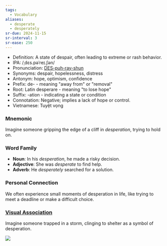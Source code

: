 ```yaml
---
tags:
  - Vocabulary
aliases:
  - desperate
  - desperately
sr-due: 2024-11-15
sr-interval: 3
sr-ease: 250
---
```


- Definition: A state of despair, often leading to extreme or rash behavior.
- IPA: /ˌdɛs.pəˈreɪ.ʃən/
- Pronunciation: [DES-puh-ray-shun](https://www.google.com/search?q=how+to+pronounce+desperation)
- Synonyms: despair, hopelessness, distress
- Antonym: hope, optimism, confidence
- Prefix: de- - meaning "away from" or "removal"
- Root: Latin desperare - meaning "to lose hope"
- Suffix: -ation - indicating a state or condition
- Connotation: Negative; implies a lack of hope or control.
- Vietnamese: Tuyệt vọng

### Mnemonic

Imagine someone gripping the edge of a cliff in *desperation*, trying to hold on.

### Word Family

- **Noun**: In his *desperation*, he made a risky decision.
- **Adjective**: She was *desperate* to find help.
- **Adverb**: He *desperately* searched for a solution.

### Personal Connection

We often experience small moments of desperation in life, like trying to meet a deadline or make a difficult choice.

### [Visual Association](https://www.google.com/search?tbm=isch&q=desperation)

Imagine someone trapped in a storm, clinging to shelter as a symbol of desperation.

![](https://media.licdn.com/dms/image/C4E12AQGJo-P8LANYDg/article-cover_image-shrink_720_1280/0/1553451300288?e=2147483647&v=beta&t=t2-TZQbz1L7ynCJqi1AaiFFnN-zYeGYYM8JNmLUsJOk)
